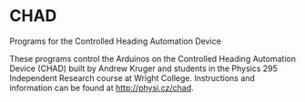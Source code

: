 # CHAD
Programs for the Controlled Heading Automation Device

These programs control the Arduinos on the Controlled Heading Automation Device (CHAD) built by Andrew Kruger and students in the Physics 295 Independent Research course at Wright College.  Instructions and information can be found at http://physi.cz/chad.
